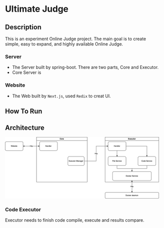 # Ultimate Judge

## Description

This is an experiment Online Judge project. The main goal is to create simple, easy to expand, and highly available Online Judge.

### Server

- The Server built by spring-boot. There are two parts, Core and Executor.
- Core Server is 

### Website

- The Web built by `Next.js`, used `Redix` to creat UI.

## How To Run

## Architecture

![](./doc/img/architecture.png)

### Code Executor
Executor needs to finish code compile, execute and results compare.









